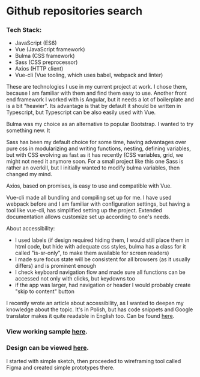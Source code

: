 # Github repositories search

### Tech Stack:
* JavaScript (ES6)
* Vue (JavaScript framework)
* Bulma (CSS framework)
* Sass (CSS preprocessor)
* Axios (HTTP client)
* Vue-cli (Vue tooling, which uses babel, webpack and linter)

These are technologies I use in my current project at work. I chose them, because I am familiar with them and find them easy to use. Another front end framework I worked with is Angular, but it needs a lot of boilerplate and is a bit "heavier". Its advantage is that by default it should be written in Typescript, but Typescript can be also easily used with Vue.

Bulma was my choice as an alternative to popular Bootstrap. I wanted to try something new. It 

Sass has been my default choice for some time, having advantages over pure css in modularizing and writing functions, nesting, defining variables, but with CSS evolving as fast as it has recently (CSS variables, grid, we might not need it anymore soon. For a small project like this one Sass is rather an overkill, but I initially wanted to modify bulma variables, then changed my mind. 

Axios, based on promises, is easy to use and compatible with Vue.

Vue-cli made all bundling and compiling set up for me. I have used webpack before and I am familiar with configuration settings, but having a tool like vue-cli, has simplified setting up the project. Extended documentation allows customize set up according to one's needs.

About accessibility:
* I used labels (if design required hiding them, I would still place them in html code, but hide with adequate css styles, bulma has a class for it called "is-sr-only", to make them available for screen readers)
* I made sure focus state will be consistent for all browsers (as it usually differs) and is prominent enough
* I check keyboard navigation flow and made sure all functions can be accessed not only with clicks, but keydowns too
* if the app was larger, had navigation or header I would probably create "skip to content" button

I recently wrote an article about accessibility, as I wanted to deepen my knowledge about the topic. It's in Polish, but has code snippets and Google translator makes it quite readable in English too. Can be found [here](https://medium.com/@sara_p_sara/nie-wstyd%C5%BA-si%C4%99-by%C4%87-programist%C4%85-html-czyli-rzecz-o-dost%C4%99pno%C5%9Bci-6faab1599578).

### View working sample [here](https://p-sara.github.io/github_repos_search_dev/).

### Design can be viewed [here](https://github.com/p-sara/github_repos_search_design).

I started with simple sketch, then proceeded to wireframing tool called Figma and created simple prototypes there.


